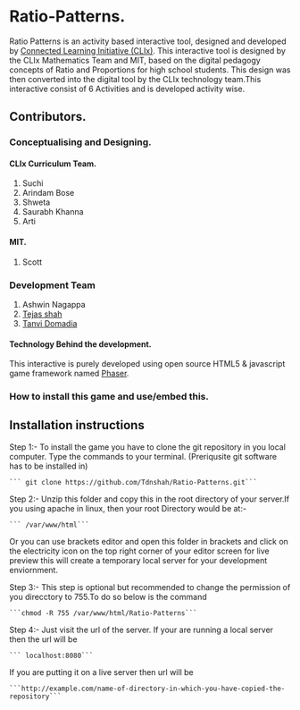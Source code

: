 # Ratio-Patterns.

Ratio Patterns is an activity based interactive tool, designed and developed by [Connected Learning Initiative (CLIx)](https://clix.tiss.edu).
This interactive tool is designed by the CLIx Mathematics Team and MIT, based on the digital pedagogy concepts of Ratio and Proportions for high school students. This design was then converted into the digital tool by the CLIx technology team.This interactive consist of 6 Activities and is developed activity wise.

## Contributors.
    
### Conceptualising and Designing.

#### CLIx Curriculum Team.

1. Suchi
2. Arindam Bose
3. Shweta 
4. Saurabh Khanna
5. Arti

#### MIT.

1. Scott

### Development Team
1. Ashwin Nagappa
2. [Tejas shah](https://github.com/Tdnshah)
3. [Tanvi Domadia](https://github.com/tanvidom)

#### Technology Behind the development.

This interactive is purely developed using open source HTML5 & javascript game framework named [Phaser](https://phaser.io/).

### How to install this game and use/embed this.
 
## Installation instructions

Step 1:- To install the game you have to clone the git repository in you local computer. Type the commands to your terminal.
        (Preriqusite git software has to be installed in)
    
    ``` git clone https://github.com/Tdnshah/Ratio-Patterns.git```
    
Step 2:- Unzip this folder and copy this in the root directory of your server.If you using apache in linux, then your root Directory would be at:- 

    ``` /var/www/html```
    
Or you can use brackets editor and open this folder in brackets and click on the electricity icon on the top right corner of your editor screen for live preview this will create a temporary local server for your development enviornment.

Step 3:- This step is optional but recommended to change the permission of you direcctory to 755.To do so below is the command

    ```chmod -R 755 /var/www/html/Ratio-Patterns```

Step 4:- Just visit the url of the server. If your are running a local server then the url will be 
    
    ``` localhost:8080```
    
If you are putting it on a live server then url will be 

    ```http://example.com/name-of-directory-in-which-you-have-copied-the-repository```
